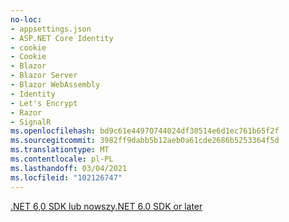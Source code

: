 ```yaml
---
no-loc:
- appsettings.json
- ASP.NET Core Identity
- cookie
- Cookie
- Blazor
- Blazor Server
- Blazor WebAssembly
- Identity
- Let's Encrypt
- Razor
- SignalR
ms.openlocfilehash: bd9c61e44970744024df30514e6d1ec761b65f2f
ms.sourcegitcommit: 3982ff9dabb5b12aeb0a61cde2686b5253364f5d
ms.translationtype: MT
ms.contentlocale: pl-PL
ms.lasthandoff: 03/04/2021
ms.locfileid: "102126747"
---
```

[<span data-ttu-id="cb27f-101">.NET 6,0 SDK lub nowszy</span><span class="sxs-lookup"><span data-stu-id="cb27f-101">.NET 6.0 SDK or later</span></span>](https://dotnet.microsoft.com/download/dotnet/6.0)
